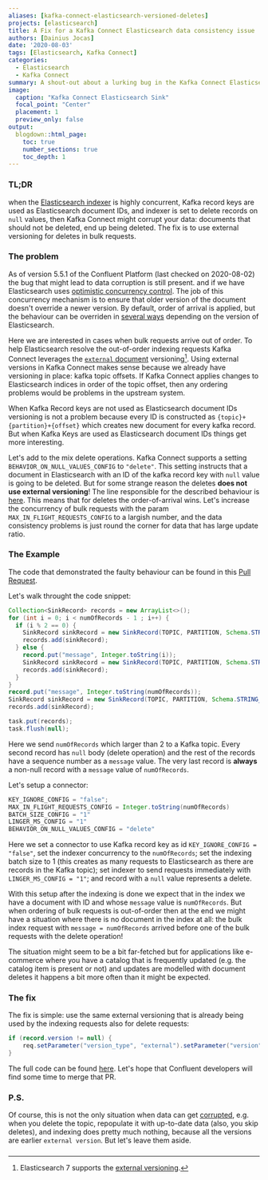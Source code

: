 ```yaml
---
aliases: [kafka-connect-elasticsearch-versioned-deletes]
projects: [elasticsearch]
title: A Fix for a Kafka Connect Elasticsearch data consistency issue
authors: [Dainius Jocas]
date: '2020-08-03'
tags: [Elasticsearch, Kafka Connect]
categories:
  - Elasticsearch
  - Kafka Connect
summary: A shout-out about a lurking bug in the Kafka Connect Elasticsearch Sink connector
image:
  caption: "Kafka Connect Elasticsearch Sink"
  focal_point: "Center"
  placement: 1
  preview_only: false
output:
  blogdown::html_page:
    toc: true
    number_sections: true
    toc_depth: 1
---
```


### TL;DR

when the [Elasticsearch indexer](https://github.com/confluentinc/kafka-connect-elasticsearch) is highly concurrent, Kafka record keys are used as Elasticsearch document IDs, and indexer is set to delete records on `null` values, then Kafka Connect might corrupt your data: documents that should not be deleted, end up being deleted. The fix is to use external versioning for deletes in bulk requests.

### The problem

As of version 5.5.1 of the Confluent Platform (last checked on 2020-08-02) the bug that might lead to data corruption is still present.
and if we have
Elasticsearch uses [optimistic concurrency control](https://www.elastic.co/guide/en/elasticsearch/reference/current/optimistic-concurrency-control.html). The job of this concurrency mechanism is to ensure that older version of the document doesn't override a newer version. By default, order of arrival is applied, but the behaviour can be overriden in [several ways](https://www.elastic.co/blog/elasticsearch-versioning-support) depending on the version of Elasticsearch.

Here we are interested in cases when bulk requests arrive out of order. To help Elasticsearch resolve the out-of-order indexing requests Kafka Connect leverages the [`external` document](https://github.com/confluentinc/kafka-connect-elasticsearch/blob/7256e9473cea690c373058b88fffd1111870cfe6/src/main/java/io/confluent/connect/elasticsearch/jest/JestElasticsearchClient.java#L564) versioning[^1]. Using external versions in Kafka Connect makes sense because we already have versioning in place: kafka topic offsets. If Kafka Connect applies changes to Elasticsearch indices in order of the topic offset, then any ordering problems would be problems in the upstream system. 

When Kafka Record keys are not used as Elasticsearch document IDs versioning is not a problem because every ID is constructed as `{topic}+{partition}+{offset}` which creates new document for every kafka record. But when Kafka Keys are used as Elasticsearch document IDs things get more interesting. 

Let's add to the mix delete operations. Kafka Connect supports a setting `BEHAVIOR_ON_NULL_VALUES_CONFIG` to `"delete"`. This setting instructs that a document in Elasticsearch with an ID of the kafka record key with `null` value is going to be deleted. But for some strange reason the deletes **does not use external versioning**! The line responsible for the described behaviour is [here](https://github.com/confluentinc/kafka-connect-elasticsearch/blob/7256e9473cea690c373058b88fffd1111870cfe6/src/main/java/io/confluent/connect/elasticsearch/jest/JestElasticsearchClient.java#L554). This means that for deletes the order-of-arrival wins. Let's increase the concurrency of bulk requests with the param `MAX_IN_FLIGHT_REQUESTS_CONFIG` to a largish number, and the data consistency problems is just round the corner for data that has large update ratio.

### The Example

The code that demonstrated the faulty behaviour can be found in this [Pull Request](https://github.com/confluentinc/kafka-connect-elasticsearch/pull/422). 

Let's walk throught the code snippet:
```java
Collection<SinkRecord> records = new ArrayList<>();
for (int i = 0; i < numOfRecords - 1 ; i++) {
  if (i % 2 == 0) {
    SinkRecord sinkRecord = new SinkRecord(TOPIC, PARTITION, Schema.STRING_SCHEMA, key, schema, null, i);
    records.add(sinkRecord);
  } else {
    record.put("message", Integer.toString(i));
    SinkRecord sinkRecord = new SinkRecord(TOPIC, PARTITION, Schema.STRING_SCHEMA, key, schema, record, i);
    records.add(sinkRecord);
  }
}
record.put("message", Integer.toString(numOfRecords));
SinkRecord sinkRecord = new SinkRecord(TOPIC, PARTITION, Schema.STRING_SCHEMA, key, schema, record, numOfRecords);
records.add(sinkRecord);

task.put(records);
task.flush(null);
```

Here we send `numOfRecords` which larger than 2 to a Kafka topic. Every second record has `null` body (delete operation) and the rest of the records have a sequence number as a `message` value. The very last record is **always** a non-null record with a `message` value of `numOfRecords`.

Let's setup a connector:
```java
KEY_IGNORE_CONFIG = "false";
MAX_IN_FLIGHT_REQUESTS_CONFIG = Integer.toString(numOfRecords)
BATCH_SIZE_CONFIG = "1"
LINGER_MS_CONFIG = "1"
BEHAVIOR_ON_NULL_VALUES_CONFIG = "delete"
```
Here we set a connector to use Kafka record key as id `KEY_IGNORE_CONFIG = "false"`, set the indexer concurrency to the `numOfRecords`; set the indexing batch size to 1 (this creates as many requests to Elasticsearch as there are records in the Kafka topic); set indexer to send requests immediately with `LINGER_MS_CONFIG = "1"`; and record with a `null` value represents a delete. 

With this setup after the indexing is done we expect that in the index we have a document with ID and whose `message` value is `numOfRecords`. But when ordering of bulk requests is out-of-order then at the end we might have a situation where there is no document in the index at all: the bulk index request with `message = numOfRecords` arrived before one of the bulk requests with the delete operation! 

The situation might seem to be a bit far-fetched but for applications like e-commerce where you have a catalog that is frequently updated (e.g. the catalog item is present or not) and updates are modelled with document deletes it happens a bit more often than it might be expected.

### The fix

The fix is simple: use the same external versioning that is already being used by the indexing requests also for delete requests:
```java
if (record.version != null) {
    req.setParameter("version_type", "external").setParameter("version", record.version);
}
```

The full code can be found [here](ttps://github.com/confluentinc/kafka-connect-elasticsearch/pull/422). Let's hope that Confluent developers will find some time to merge that PR.

### P.S.
 
Of course, this is not the only situation when data can get [corrupted](https://github.com/confluentinc/kafka-connect-elasticsearch/issues), e.g. when you delete the topic, repopulate it with up-to-date data (also, you skip deletes), and indexing does pretty much nothing, because all the versions are earlier `external version`. But let's leave them aside.

### 

[^1]: Elasticsearch 7 supports the [external versioning](https://www.elastic.co/guide/en/elasticsearch/reference/current/breaking-changes-7.0.html#_internal_versioning_is_no_longer_supported_for_optimistic_concurrency_control).



